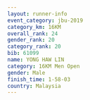 ```yaml
---
layout: runner-info 
event_category: jbu-2019 
category_km: 16KM  
overall_rank: 24
gender_rank: 20
category_rank: 20
bib: 61099
name: YONG HAW LIN
category: 16KM Men Open
gender: Male
finish_time: 1-58-03
country: Malaysia
---
```

